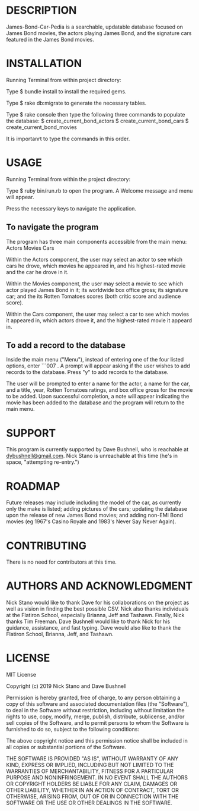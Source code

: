 DESCRIPTION
===========
James-Bond-Car-Pedia is a searchable, updatable database focused on James Bond movies, the actors playing James Bond, and the signature cars featured in the James Bond movies.


INSTALLATION
============
Running Terminal from within project directory:

Type 
$ bundle install 
to install the required gems.

Type 
$ rake db:migrate 
to generate the necessary tables.

Type 
$ rake console
then type the following three commands to populate the database:
$ create_current_bond_actors
$ create_current_bond_cars
$ create_current_bond_movies

It is importanrt to type the commands in this order.


USAGE
=====
Running Terminal from within the project directory:

Type 
$ ruby bin/run.rb 
to open the program. A Welcome message and menu will appear.

Press the necessary keys to navigate the application.

To navigate the program
-----------------------
The program has three main components accessible from the main menu:
Actors
Movies
Cars

Within the Actors component, the user may select an actor to see which cars he drove, which movies he appeared in, and his highest-rated movie and the car he drove in it.

Within the Movies component, the user may select a movie to see which actor played James Bond in it; its worldwide box office gross; its signature car; and the its Rotten Tomatoes scores (both critic score and audience score).

Within the Cars component, the user may select a car to see which movies it appeared in, which actors drove it, and the highest-rated movie it appeard in.

To add a record to the database
-------------------------------
Inside the main menu ("Menu"), instead of entering one of the four listed options, enter ```007 . A prompt will appear asking if the user wishes to add records to the database. Press "y" to add records to the database.

The user will be prompted to enter a name for the actor, a name for the car, and a title, year, Rotten Tomatoes ratings, and box office gross for the movie to be added. Upon successful completion, a note will appear indicating the movie has been added to the database and the program will return to the main menu.


SUPPORT
=======
This program is currently supported by Dave Bushnell, who is reachable at dybushnell@gmail.com. Nick Stano is unreachable at this time (he's in space, "attempting re-entry.")


ROADMAP
=======
Future releases may include including the model of the car, as currently only the make is listed; adding pictures of the cars; updating the database upon the release of new James Bond movies; and adding non-EMI Bond movies (eg 1967's Casino Royale and 1983's Never Say Never Again).


CONTRIBUTING
============
There is no need for contributors at this time.


AUTHORS AND ACKNOWLEDGMENT
==========================
Nick Stano would like to thank Dave for his collaborations on the project as well as vision in finding the best possible CSV. Nick also thanks individuals at the Flatiron School, especially Brianna, Jeff and Tashawn.  Finally, Nick thanks Tim Freeman.
Dave Bushnell would like to thank Nick for his guidance, assistance, and fast typing. Dave would also like to thank the Flatiron School, Brianna, Jeff, and Tashawn. 


LICENSE
=======
MIT License

Copyright (c) 2019 Nick Stano and Dave Bushnell

Permission is hereby granted, free of charge, to any person obtaining a copy
of this software and associated documentation files (the "Software"), to deal
in the Software without restriction, including without limitation the rights
to use, copy, modify, merge, publish, distribute, sublicense, and/or sell
copies of the Software, and to permit persons to whom the Software is
furnished to do so, subject to the following conditions:

The above copyright notice and this permission notice shall be included in all
copies or substantial portions of the Software.

THE SOFTWARE IS PROVIDED "AS IS", WITHOUT WARRANTY OF ANY KIND, EXPRESS OR
IMPLIED, INCLUDING BUT NOT LIMITED TO THE WARRANTIES OF MERCHANTABILITY,
FITNESS FOR A PARTICULAR PURPOSE AND NONINFRINGEMENT. IN NO EVENT SHALL THE
AUTHORS OR COPYRIGHT HOLDERS BE LIABLE FOR ANY CLAIM, DAMAGES OR OTHER
LIABILITY, WHETHER IN AN ACTION OF CONTRACT, TORT OR OTHERWISE, ARISING FROM,
OUT OF OR IN CONNECTION WITH THE SOFTWARE OR THE USE OR OTHER DEALINGS IN THE
SOFTWARE.
